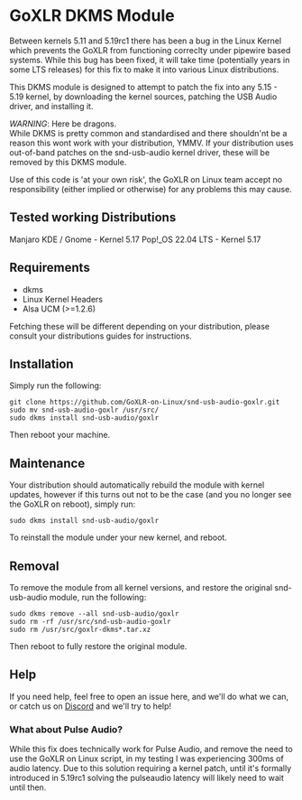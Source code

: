 # GoXLR DKMS Module

Between kernels 5.11 and 5.19rc1 there has been a bug in the Linux Kernel which prevents the GoXLR from functioning correclty under pipewire based systems. While this bug has
been fixed, it will take time (potentially years in some LTS releases) for this fix to make it into various Linux distributions.

This DKMS module is designed to attempt to patch the fix into any 5.15 - 5.19 kernel, by downloading the kernel sources, patching the USB Audio driver, and installing it.

*WARNING*: Here be dragons.  
While DKMS is pretty common and standardised and there shouldn'nt be a reason this wont work with your distribution, YMMV. If your
distribution uses out-of-band patches on the snd-usb-audio kernel driver, these will be removed by this DKMS module.

Use of this code is 'at your own risk', the GoXLR on Linux team accept no responsibility (either implied or otherwise) for any problems this may cause.

## Tested working Distributions
Manjaro KDE / Gnome - Kernel 5.17
Pop!_OS 22.04 LTS - Kernel 5.17

## Requirements
* dkms
* Linux Kernel Headers
* Alsa UCM (>=1.2.6)

Fetching these will be different depending on your distribution, please consult your distributions guides for instructions.

## Installation

Simply run the following:

```
git clone https://github.com/GoXLR-on-Linux/snd-usb-audio-goxlr.git
sudo mv snd-usb-audio-goxlr /usr/src/
sudo dkms install snd-usb-audio/goxlr
```
Then reboot your machine.

## Maintenance
Your distribution should automatically rebuild the module with kernel updates, however if this turns out not to be the case (and you no longer see the GoXLR on reboot), simply run:

`sudo dkms install snd-usb-audio/goxlr`

To reinstall the module under your new kernel, and reboot.

## Removal
To remove the module from all kernel versions, and restore the original snd-usb-audio module, run the following:

```
sudo dkms remove --all snd-usb-audio/goxlr
sudo rm -rf /usr/src/snd-usb-audio-goxlr
sudo rm /usr/src/goxlr-dkms*.tar.xz
```

Then reboot to fully restore the original module.


## Help
If you need help, feel free to open an issue here, and we'll do what we can, or catch us on [Discord](https://discord.gg/Wbp3UxkX2j) and we'll try to help!

### What about Pulse Audio?
While this fix does technically work for Pulse Audio, and remove the need to use the GoXLR on Linux script, in my testing I was experiencing 300ms of audio latency. Due to this solution
requiring a kernel patch, until it's formally introduced in 5.19rc1 solving the pulseaudio latency will likely need to wait until then.
